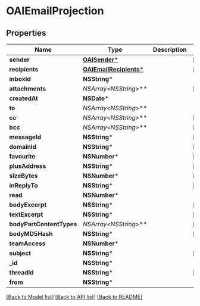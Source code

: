 # OAIEmailProjection

## Properties
Name | Type | Description | Notes
------------ | ------------- | ------------- | -------------
**sender** | [**OAISender***](OAISender) |  | [optional] 
**recipients** | [**OAIEmailRecipients***](OAIEmailRecipients) |  | [optional] 
**inboxId** | **NSString*** |  | 
**attachments** | **NSArray&lt;NSString*&gt;*** |  | [optional] 
**createdAt** | **NSDate*** |  | 
**to** | **NSArray&lt;NSString*&gt;*** |  | 
**cc** | **NSArray&lt;NSString*&gt;*** |  | [optional] 
**bcc** | **NSArray&lt;NSString*&gt;*** |  | [optional] 
**messageId** | **NSString*** |  | [optional] 
**domainId** | **NSString*** |  | [optional] 
**favourite** | **NSNumber*** |  | [optional] 
**plusAddress** | **NSString*** |  | [optional] 
**sizeBytes** | **NSNumber*** |  | [optional] 
**inReplyTo** | **NSString*** |  | [optional] 
**read** | **NSNumber*** |  | 
**bodyExcerpt** | **NSString*** |  | [optional] 
**textExcerpt** | **NSString*** |  | [optional] 
**bodyPartContentTypes** | **NSArray&lt;NSString*&gt;*** |  | [optional] 
**bodyMD5Hash** | **NSString*** |  | [optional] 
**teamAccess** | **NSNumber*** |  | 
**subject** | **NSString*** |  | [optional] 
**_id** | **NSString*** |  | 
**threadId** | **NSString*** |  | [optional] 
**from** | **NSString*** |  | 

[[Back to Model list]](../README#documentation-for-models) [[Back to API list]](../README#documentation-for-api-endpoints) [[Back to README]](../README)


